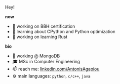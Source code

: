 Hey!

**now**
- 🔭 working on BBH certification
- 🌱 learning about CPython and Python optimization
- 🦀 working on learning Rust

**bio**
- 🏢 working @ MongoDB
- 🎓 MSc in Computer Engineering
- 📫 reach me: [linkedin.com/AntonisAgapiou](https://www.linkedin.com/in/antonis-agapiou-7a6b9b145/)
- ⚙️ main languages: `python`, `c/c++`, `java`
